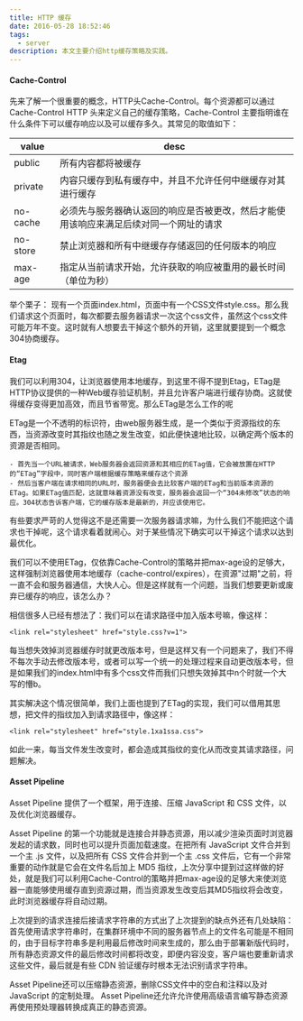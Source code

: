 ```yaml
---
title: HTTP 缓存
date: 2016-05-28 18:52:46
tags:
  - server
description: 本文主要介绍http缓存策略及实践。
---
```


#### Cache-Control

先来了解一个很重要的概念，HTTP头Cache-Control。每个资源都可以通过 Cache-Control HTTP 头来定义自己的缓存策略，Cache-Control 主要指明谁在什么条件下可以缓存响应以及可以缓存多久。其常见的取值如下：

| value | desc       |
| ------  | ---------  |
| public    | 所有内容都将被缓存  |
| private   | 内容只缓存到私有缓存中，并且不允许任何中继缓存对其进行缓存     |
| no-cache  | 必须先与服务器确认返回的响应是否被更改，然后才能使用该响应来满足后续对同一个网址的请求     |
| no-store  | 禁止浏览器和所有中继缓存存储返回的任何版本的响应 |
| max-age   | 指定从当前请求开始，允许获取的响应被重用的最长时间（单位为秒） |

举个栗子：
现有一个页面index.html，页面中有一个CSS文件style.css。那么我们请求这个页面时，每次都要去服务器请求一次这个css文件，虽然这个css文件可能万年不变。这时就有人想要去干掉这个额外的开销，这里就要提到一个概念304协商缓存。

#### Etag

我们可以利用304，让浏览器使用本地缓存，到这里不得不提到Etag，ETag是HTTP协议提供的一种Web缓存验证机制，并且允许客户端进行缓存协商。这就使得缓存变得更加高效，而且节省带宽。那么ETag是怎么工作的呢

ETag是一个不透明的标识符，由web服务器生成，是一个类似于资源指纹的东西，当资源改变时其指纹也随之发生改变，如此便快速地比较，以确定两个版本的资源是否相同。

    - 首先当一个URL被请求，Web服务器会返回资源和其相应的ETag值，它会被放置在HTTP的“ETag”字段中，同时客户端根据缓存策略来缓存这个资源
    - 然后当客户端在请求相同的URL时，服务器便会去比较客户端的ETag和当前版本资源的ETag。如果ETag值匹配，这就意味着资源没有改变，服务器会返回一个“304未修改”状态的响应。304状态告诉客户端，它的缓存版本是最新的，并应该使用它。

有些要求严苛的人觉得这不是还需要一次服务器请求嘛，为什么我们不能把这个请求也干掉呢，这个请求看着就闹心。对于某些情况下确实可以干掉这个请求以达到最优化。

我们可以不使用ETag，仅依靠Cache-Control的策略并把max-age设的足够大，这样强制浏览器使用本地缓存（cache-control/expires），在资源"过期"之前，将一直不会和服务器通信，大快人心。但是这样就有一个问题，当我们想要更新或废弃已缓存的响应，该怎么办？

相信很多人已经有想法了：我们可以在请求路径中加入版本号嘛，像这样：
```
<link rel="stylesheet" href="style.css?v=1">
```
每当想失效掉浏览器缓存时就更改版本号，但是这样又有一个问题来了，我们不得不每次手动去修改版本号，或者可以写一个统一的处理过程来自动更改版本号，但是如果我们的index.html中有多个css文件而我们只想失效掉其中n个时就一个大写的懵b。

其实解决这个情况很简单，我们上面也提到了ETag的实现，我们可以借用其思想，把文件的指纹加入到请求路径中，像这样：
```
<link rel="stylesheet" href="style.1xa1ssa.css">
```
如此一来，每当文件发生改变时，都会造成其指纹的变化从而改变其请求路径，问题解决。

#### Asset Pipeline

Asset Pipeline 提供了一个框架，用于连接、压缩 JavaScript 和 CSS 文件，以及优化浏览器缓存。

Asset Pipeline 的第一个功能就是连接合并静态资源，用以减少渲染页面时浏览器发起的请求数，同时也可以提升页面加载速度。在把所有 JavaScript 文件合并到一个主 .js 文件，以及把所有 CSS 文件合并到一个主 .css 文件后，它有一个非常重要的动作就是它会在文件名后加上 MD5 指纹，上次分享中提到过这样做的好处，就是我们可以利用Cache-Control的策略并把max-age设的足够大来使浏览器一直能够使用缓存直到资源过期，而当资源发生改变后其MD5指纹将会改变，此时浏览器缓存将自动过期。

上次提到的请求连接后接请求字符串的方式出了上次提到的缺点外还有几处缺陷：首先使用请求字符串时，在集群环境中不同的服务器节点上的文件名可能是不相同的，由于目标字符串多是利用最后修改时间来生成的，那么由于部署新版代码时，所有静态资源文件的最后修改时间都将改变，即便内容没变，客户端也要重新请求这些文件，最后就是有些 CDN 验证缓存时根本无法识别请求字符串。

Asset Pipeline还可以压缩静态资源，删除CSS文件中的空白和注释以及对JavaScript 的定制处理。 Asset Pipeline还允许允许使用高级语言编写静态资源再使用预处理器转换成真正的静态资源。
